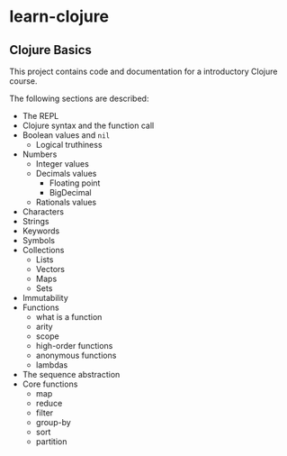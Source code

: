 # learn-clojure

## Clojure Basics

This project contains code and documentation for a introductory
Clojure course.

The following sections are described:

  * The REPL
  * Clojure syntax and the function call
  * Boolean values and `nil`
    * Logical truthiness
  * Numbers
    * Integer values
    * Decimals values
      * Floating point
      * BigDecimal
    * Rationals values
  * Characters
  * Strings
  * Keywords
  * Symbols
  * Collections
    * Lists
    * Vectors
    * Maps
    * Sets
  * Immutability
  * Functions
    * what is a function
    * arity
    * scope
    * high-order functions
    * anonymous functions
    * lambdas
  * The sequence abstraction
  * Core functions
    * map
    * reduce
    * filter
    * group-by
    * sort
    * partition

